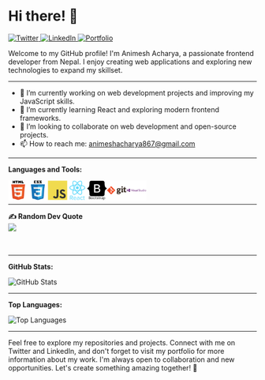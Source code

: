 <h1 align="left">Hi there! 👋</h1>

<p align="left">
 <a href="https://twitter.com/animescodes" target="_blank">
    <img src="https://img.shields.io/twitter/follow/animescodes?label=Follow%20me&style=social" alt="Twitter">
  </a>
  <a href="https://linkedin.com/in/animesh-acharya-73b144246/" target="_blank">
    <img src="https://img.shields.io/badge/LinkedIn-Connect-blue?logo=linkedin" alt="LinkedIn">
  </a>
  <a href="https://animesha867.github.io/" target="_blank">
    <img src="https://img.shields.io/badge/Portfolio-Visit-green" alt="Portfolio">
  </a>
</p>

<p align="left">
  Welcome to my GitHub profile! I'm Animesh Acharya, a passionate frontend developer from Nepal. I enjoy creating web applications and exploring new technologies to expand my skillset.
</p>

---

- 🔭 I’m currently working on web development projects and improving my JavaScript skills.
- 🌱 I’m currently learning React and exploring modern frontend frameworks.
- 👯 I’m looking to collaborate on web development and open-source projects.
- 📫 How to reach me: animeshacharya867@gmail.com

---

**Languages and Tools:**

<img align="left" src="https://raw.githubusercontent.com/devicons/devicon/master/icons/html5/html5-original-wordmark.svg" alt="HTML5" width="40" height="40" />
<img align="left" src="https://raw.githubusercontent.com/devicons/devicon/master/icons/css3/css3-original-wordmark.svg" alt="CSS3" width="40" height="40" />
<img align="left" src="https://raw.githubusercontent.com/devicons/devicon/master/icons/javascript/javascript-original.svg" alt="JavaScript" width="40" height="40" />
<img align="left" src="https://raw.githubusercontent.com/devicons/devicon/master/icons/react/react-original-wordmark.svg" alt="React" width="40" height="40" />
<img align="left" src="https://raw.githubusercontent.com/devicons/devicon/master/icons/bootstrap/bootstrap-plain-wordmark.svg" alt="Bootstrap" width="40" height="40" />
<img align="left" src="https://raw.githubusercontent.com/devicons/devicon/master/icons/git/git-original-wordmark.svg" alt="Git" width="40" height="40" />
<img align="left" src="https://raw.githubusercontent.com/devicons/devicon/master/icons/visualstudio/visualstudio-plain-wordmark.svg" alt="Visual Studio" width="40" height="40" />

<br />
<br />

---
**✍️ Random Dev Quote**
<br>
<img src="https://quotes-github-readme.vercel.app/api?type=horizontal&theme=radical" >

<br>

---

**GitHub Stats:**

![GitHub Stats](https://github-readme-stats.vercel.app/api?username=animesha867&show_icons=true&theme=radical)

---

**Top Languages:**

![Top Languages](https://github-readme-stats.vercel.app/api/top-langs/?username=animesha867&layout=compact&theme=radical)

---

Feel free to explore my repositories and projects. Connect with me on Twitter and LinkedIn, and don't forget to visit my portfolio for more information about my work. I'm always open to collaboration and new opportunities. Let's create something amazing together! 🚀
